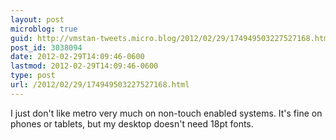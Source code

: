 ```yaml
---
layout: post
microblog: true
guid: http://vmstan-tweets.micro.blog/2012/02/29/174949503227527168.html
post_id: 3038094
date: 2012-02-29T14:09:46-0600
lastmod: 2012-02-29T14:09:46-0600
type: post
url: /2012/02/29/174949503227527168.html
---
```

I just don't like metro very much on non-touch enabled systems. It's fine on phones or tablets, but my desktop doesn't need 18pt fonts.
